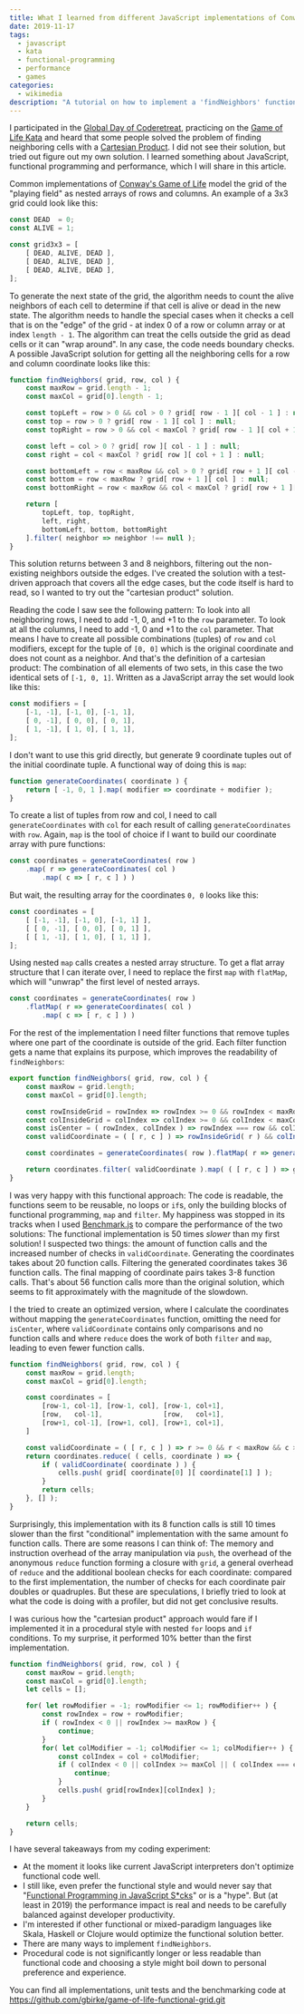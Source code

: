 ```yaml
---
title: What I learned from different JavaScript implementations of Conway's Game of Life
date: 2019-11-17
tags:
  - javascript
  - kata
  - functional-programming
  - performance
  - games
categories:
  - wikimedia
description: "A tutorial on how to implement a 'findNeighbors' function in different ways and the negative performance impact of functional programming patterns when using JavaScript"
---
```

I participated in the [Global Day of Coderetreat](https://www.coderetreat.org/), practicing on the [Game of Life Kata](https://kata-log.rocks/game-of-life-kata) and heard that some people solved the problem of finding neighboring cells with a [Cartesian Product](https://en.wikipedia.org/wiki/Cartesian_product). I did not see their solution, but tried out figure out my own solution. I learned something about JavaScript, functional programming and performance, which I will share in this article.
<!--more-->
Common implementations of [Conway's Game of Life](https://en.wikipedia.org/wiki/Conway%27s_Game_of_Life) model the grid of the "playing field" as nested arrays of rows and columns. An example of a 3x3 grid could look like this:

```javascript
const DEAD  = 0;
const ALIVE = 1;

const grid3x3 = [
	[ DEAD, ALIVE, DEAD ],
	[ DEAD, ALIVE, DEAD ],
	[ DEAD, ALIVE, DEAD ],
];
```

To generate the next state of the grid, the algorithm needs to count the alive neighbors of each cell to determine if that cell is alive or dead in the new state. The algorithm needs to handle the special cases when it checks a cell that is on the "edge" of the grid - at index 0 of a row or column array or at index `length - 1`. The algorithm can treat the cells outside the grid as dead cells or it can "wrap around". In any case, the code needs boundary checks. A possible JavaScript solution for getting all the neighboring cells for a row and column coordinate looks like this:

```javascript
function findNeighbors( grid, row, col ) {
	const maxRow = grid.length - 1;
	const maxCol = grid[0].length - 1;

	const topLeft = row > 0 && col > 0 ? grid[ row - 1 ][ col - 1 ] : null;
	const top = row > 0 ? grid[ row - 1 ][ col ] : null;
	const topRight = row > 0 && col < maxCol ? grid[ row - 1 ][ col + 1 ] : null;

	const left = col > 0 ? grid[ row ][ col - 1 ] : null;
	const right = col < maxCol ? grid[ row ][ col + 1 ] : null;

	const bottomLeft = row < maxRow && col > 0 ? grid[ row + 1 ][ col - 1 ] : null;
	const bottom = row < maxRow ? grid[ row + 1 ][ col ] : null;
	const bottomRight = row < maxRow && col < maxCol ? grid[ row + 1 ][ col + 1 ] : null;

	return [
		topLeft, top, topRight,
		left, right,
		bottomLeft, bottom, bottomRight
	].filter( neighbor => neighbor !== null );
}
```

This solution returns between 3 and 8 neighbors, filtering out the non-existing neighbors outside the edges. I've created the solution with a test-driven approach that covers all the edge cases, but the code itself is hard to read, so I wanted to try out the "cartesian product" solution.

Reading the code I saw see the following pattern: To look into all neighboring rows, I need to add -1, 0, and +1 to the `row` parameter. To look at all the columns, I need to add -1, 0 and +1 to the `col` parameter. That means I have to create all possible combinations (tuples) of `row` and `col` modifiers, except for the tuple of `[0, 0]` which is the original coordinate and does not count as a neighbor. And that's the definition of a cartesian product: The combination of all elements of two sets, in this case the two identical sets of `[-1, 0, 1]`. Written as a JavaScript array the set would look like this:

```javascript
const modifiers = [
	[-1, -1], [-1, 0], [-1, 1],
	[ 0, -1], [ 0, 0], [ 0, 1],
	[ 1, -1], [ 1, 0], [ 1, 1],
];
```

I don't want to use this grid directly, but generate 9 coordinate tuples out of the initial coordinate tuple. A functional way of doing this is `map`:

```javascript
function generateCoordinates( coordinate ) {
	return [ -1, 0, 1 ].map( modifier => coordinate + modifier );
}
```

To create a list of tuples from row and col, I need to call `generateCoordinates` with `col` for each result of calling `generateCoordinates` with `row`. Again, `map` is the tool of choice if I want to build our coordinate array with pure functions:

```javascript
const coordinates = generateCoordinates( row )
    .map( r => generateCoordinates( col )
        .map( c => [ r, c ] ) )
```

But wait, the resulting array for the coordinates `0, 0` looks like this:
```javascript
const coordinates = [
	[ [-1, -1], [-1, 0], [-1, 1] ],
	[ [ 0, -1], [ 0, 0], [ 0, 1] ],
	[ [ 1, -1], [ 1, 0], [ 1, 1] ],
];
```
Using nested `map` calls creates a nested array structure. To get a flat array structure that I can iterate over, I need to replace the first `map` with `flatMap`, which will "unwrap" the first level of nested arrays.

```javascript
const coordinates = generateCoordinates( row )
    .flatMap( r => generateCoordinates( col )
        .map( c => [ r, c ] ) )
```

For the rest of the implementation I need filter functions that remove tuples where one part of the coordinate is outside of the grid. Each filter function gets a name that explains its purpose, which improves the readability of `findNeighbors`:

```javascript
export function findNeighbors( grid, row, col ) {
	const maxRow = grid.length;
	const maxCol = grid[0].length;

	const rowInsideGrid = rowIndex => rowIndex >= 0 && rowIndex < maxRow;
	const colInsideGrid = colIndex => colIndex >= 0 && colIndex < maxCol;
	const isCenter = ( rowIndex, colIndex ) => rowIndex === row && colIndex === col
	const validCoordinate = ( [ r, c ] ) => rowInsideGrid( r ) && colInsideGrid( c ) && !isCenter( r, c )

	const coordinates = generateCoordinates( row ).flatMap( r => generateCoordinates( col ).map( c => [ r, c ] ) )

	return coordinates.filter( validCoordinate ).map( ( [ r, c ] ) => grid[r][c] );
}
```

I was very happy with this functional approach: The code is readable, the functions seem to be reusable, no loops or `if`s, only the building blocks of functional programming, `map` and `filter`. My happiness was stopped in its tracks when I used [Benchmark.js](https://benchmarkjs.com) to compare the performance of the two solutions: The functional implementation is 50 times *slower* than my first solution! I suspected two things: the amount of function calls and the increased number of checks in `validCoordinate`. Generating the coordinates takes about 20 function calls. Filtering the generated coordinates takes 36 function calls. The final mapping of coordinate pairs takes 3-8 function calls. That's about 56 function calls more than the original solution, which seems to fit approximately with the magnitude of the slowdown.

I the tried to create an optimized version, where I calculate the coordinates without mapping the `generateCoordinates` function, omitting the need for `isCenter`, where `validCoordinate` contains only comparisons and no function calls and where `reduce` does the work of both `filter` and `map`, leading to even fewer function calls.


```javascript
function findNeighbors( grid, row, col ) {
	const maxRow = grid.length;
	const maxCol = grid[0].length;

	const coordinates = [
		[row-1, col-1], [row-1, col], [row-1, col+1],
		[row,   col-1],               [row,   col+1],
		[row+1, col-1], [row+1, col], [row+1, col+1],
	]

	const validCoordinate = ( [ r, c ] ) => r >= 0 && r < maxRow && c >= 0 && c < maxCol;
	return coordinates.reduce( ( cells, coordinate ) => {
		if ( validCoordinate( coordinate ) ) {
			cells.push( grid[ coordinate[0] ][ coordinate[1] ] );
		}
		return cells;
	}, [] );
}
```

Surprisingly, this implementation with its 8 function calls is still 10 times slower than the first "conditional" implementation with the same amount fo function calls. There are some reasons I can think of: The memory and instruction overhead of the array manipulation via `push`, the overhead of the anonymous `reduce` function forming a closure with `grid`, a general overhead of `reduce` and the additional boolean checks for each coordinate: compared to the first implementation, the number of checks for each coordinate pair doubles or quadruples. But these are speculations, I briefly tried to look at what the code is doing with a profiler, but did not get conclusive results.

I was curious how the "cartesian product" approach would fare if I
implemented it in a procedural style with nested `for` loops and `if` conditions. To my surprise, it performed 10% better than the first implementation.


```javascript
function findNeighbors( grid, row, col ) {
	const maxRow = grid.length;
	const maxCol = grid[0].length;
	let cells = [];

	for( let rowModifier = -1; rowModifier <= 1; rowModifier++ ) {
		const rowIndex = row + rowModifier;
		if ( rowIndex < 0 || rowIndex >= maxRow ) {
			continue;
		}
		for( let colModifier = -1; colModifier <= 1; colModifier++ ) {
			const colIndex = col + colModifier;
			if ( colIndex < 0 || colIndex >= maxCol || ( colIndex === col && rowIndex === row ) ) {
				continue;
			}
			cells.push( grid[rowIndex][colIndex] );
		}
	}

	return cells;
}
```

I have several takeaways from my coding experiment:

* At the moment it looks like current JavaScript interpreters don't optimize functional code well.
* I still like, even prefer the functional style and would never say that "[Functional Programming in JavaScript S*cks](http://techfindings.one/archives/2652)" or is a "hype". But (at least in 2019) the performance impact is real and needs to be carefully balanced against developer productivity.  
* I'm interested if other functional or mixed-paradigm languages like Skala, Haskell or Clojure would optimize the functional solution better.
* There are many ways to implement `findNeighbors`.
* Procedural code is not significantly longer or less readable than functional code and choosing a style might boil down to personal preference and experience.

You can find all implementations, unit tests and the benchmarking code at https://github.com/gbirke/game-of-life-functional-grid.git
